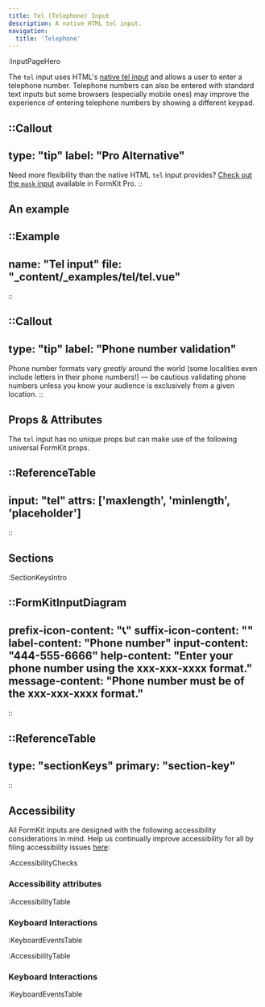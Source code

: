 ```yaml
---
title: Tel (Telephone) Input
description: A native HTML tel input.
navigation:
  title: 'Telephone'
---
```


:InputPageHero

The `tel` input uses HTML's [native tel input](https://developer.mozilla.org/en-US/docs/Web/HTML/Element/input/tel) and allows a user to enter a telephone number. Telephone numbers can also be entered with standard text inputs but some browsers (especially mobile ones) may improve the experience of entering telephone numbers by showing a different keypad.

::Callout
---
type: "tip"
label: "Pro Alternative"
---
Need more flexibility than the native HTML `tel` input provides? <a href="/inputs/mask">Check out the `mask` input</a> available in FormKit Pro.
::


## An example

::Example
---
name: "Tel input"
file: "_content/_examples/tel/tel.vue"
---
::


::Callout
---
type: "tip"
label: "Phone number validation"
---
Phone number formats vary <em>greatly</em> around the world (some localities even include letters in their phone numbers!) — be cautious validating phone numbers unless you know your audience is exclusively from a given location.
::

## Props & Attributes

The `tel` input has no unique props but can make use of the following universal
FormKit props.

::ReferenceTable
---
input: "tel" 
attrs: ['maxlength', 'minlength', 'placeholder']
---
::


## Sections

:SectionKeysIntro

::FormKitInputDiagram
---
prefix-icon-content: "📞"
suffix-icon-content: ""
label-content: "Phone number"
input-content: "444-555-6666"
help-content: "Enter your phone number using the xxx-xxx-xxxx format."
message-content: "Phone number must be of the xxx-xxx-xxxx format."
---
::

::ReferenceTable
---
type: "sectionKeys"
primary: "section-key"
---
::

## Accessibility

All FormKit inputs are designed with the following accessibility considerations in mind. Help us continually improve accessibility for all by filing accessibility issues [here](https://github.com/formkit/formkit/issues/new?assignees=&labels=%F0%9F%90%9B+bug-report%2C%E2%9B%91+Needs+triage&projects=&template=bug-report.yml): 

:AccessibilityChecks

### Accessibility attributes

:AccessibilityTable

### Keyboard Interactions

:KeyboardEventsTable

:AccessibilityTable

### Keyboard Interactions

:KeyboardEventsTable